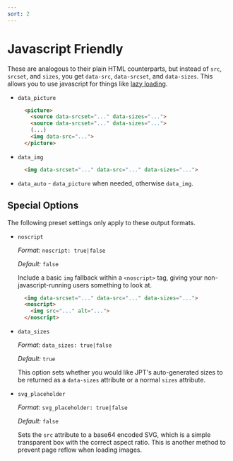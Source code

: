 ```yaml
---
sort: 2
---
```


# Javascript Friendly

These are analogous to their plain HTML counterparts, but instead of `src`,
`srcset`, and `sizes`, you get `data-src`, `data-srcset`, and `data-sizes`. This
allows you to use javascript for things like [lazy
loading](https://github.com/verlok/lazyload).

- `data_picture`

  ```html
    <picture>
      <source data-srcset="..." data-sizes="...">
      <source data-srcset="..." data-sizes="...">
      (...)
      <img data-src="...">
    </picture>
  ```

- `data_img`
  ```html
    <img data-srcset="..." data-src="..." data-sizes="...">
  ```

- `data_auto` - `data_picture` when needed, otherwise `data_img`.

## Special Options

The following preset settings only apply to these output formats.

- `noscript`

  _Format:_ `noscript: true|false`

  _Default:_ `false`

  Include a basic `img` fallback within a `<noscript>` tag, giving your
  non-javascript-running users something to look at.

  ```html
    <img data-srcset="..." data-src="..." data-sizes="...">
    <noscript>
      <img src="..." alt="...">
    </noscript>
  ```

- `data_sizes`

  _Format:_ `data_sizes: true|false`

  _Default:_ `true`

  This option sets whether you would like JPT's auto-generated sizes to be returned as a
  `data-sizes` attribute or a normal `sizes` attribute.

- `svg_placeholder`

  _Format:_ `svg_placeholder: true|false`

  _Default:_ `false`

  Sets the `src` attribute to a base64 encoded SVG, which is a simple transparent box with the
  correct aspect ratio. This is another method to prevent page reflow when loading images.
